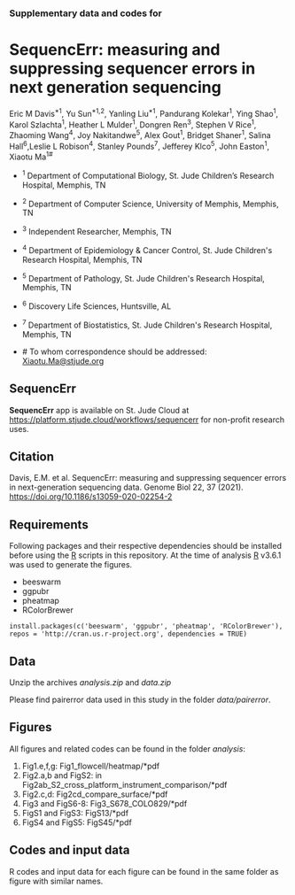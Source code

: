 ### Supplementary data and codes for 

# SequencErr: measuring and suppressing sequencer errors in next generation sequencing

Eric M Davis<sup>\*1</sup>, Yu Sun<sup>\*1,2</sup>, Yanling Liu<sup>\*1</sup>, Pandurang Kolekar<sup>1</sup>, Ying Shao<sup>1</sup>, Karol Szlachta<sup>1</sup>, Heather L Mulder<sup>1</sup>, Dongren Ren<sup>3</sup>, Stephen V Rice<sup>1</sup>, Zhaoming Wang<sup>4</sup>, Joy Nakitandwe<sup>5</sup>, Alex Gout<sup>1</sup>, Bridget Shaner<sup>1</sup>, Salina Hall<sup>6</sup>,Leslie L Robison<sup>4</sup>, Stanley Pounds<sup>7</sup>, Jefferey Klco<sup>5</sup>, John Easton<sup>1</sup>, Xiaotu Ma<sup>1\#</sup>

* <sup>1</sup> Department of Computational Biology, St. Jude Children’s Research Hospital, Memphis, TN

* <sup>2</sup> Department of Computer Science, University of Memphis, Memphis, TN

* <sup>3</sup> Independent Researcher, Memphis, TN

* <sup>4</sup> Department of Epidemiology & Cancer Control, St. Jude Children's Research Hospital, Memphis, TN

* <sup>5</sup> Department of Pathology, St. Jude Children's Research Hospital, Memphis, TN

* <sup>6</sup> Discovery Life Sciences, Huntsville, AL

* <sup>7</sup> Department of Biostatistics, St. Jude Children's Research Hospital, Memphis, TN

* </sup>\#</sup> To whom correspondence should be addressed: Xiaotu.Ma@stjude.org


## SequencErr 

**SequencErr** app is available on St. Jude Cloud at https://platform.stjude.cloud/workflows/sequencerr for non-profit research uses. 

## Citation

Davis, E.M. et al. SequencErr: measuring and suppressing sequencer errors in next-generation sequencing data. Genome Biol 22, 37 (2021). https://doi.org/10.1186/s13059-020-02254-2

## Requirements

Following packages and their respective dependencies should be installed before using the [R](https://www.r-project.org/) scripts in this repository. At the time of analysis [R](https://www.r-project.org/) v3.6.1 was used to generate the figures.

* beeswarm
* ggpubr
* pheatmap
* RColorBrewer

```
install.packages(c('beeswarm', 'ggpubr', 'pheatmap', 'RColorBrewer'), repos = 'http://cran.us.r-project.org', dependencies = TRUE)
```

## Data
Unzip the archives _analysis.zip_ and _data.zip_

Please find pairerror data used in this study in the folder _data/pairerror_.

## Figures
All figures and related codes can be found in the folder _analysis_:

1. Fig1.e,f,g: Fig1_flowcell/heatmap/*pdf
2. Fig2.a,b and FigS2: in Fig2ab_S2_cross_platform_instrument_comparison/*pdf
3. Fig2.c,d: Fig2cd_compare_surface/*pdf
4. Fig3 and FigS6-8: Fig3_S678_COLO829/*pdf
5. FigS1 and FigS3: FigS13/*pdf
6. FigS4 and FigS5: FigS45/*pdf

## Codes and input data
R codes and input data for each figure can be found in the same folder as figure with similar names.

